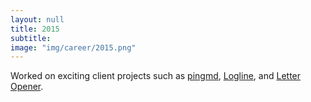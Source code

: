 ```yaml
---
layout: null
title: 2015
subtitle:
image: "img/career/2015.png"
---
```

Worked on exciting client projects such as [pingmd](https://www.pingmd.com), [Logline](http://loglineapp.com), and [Letter Opener](https://winmail.help).